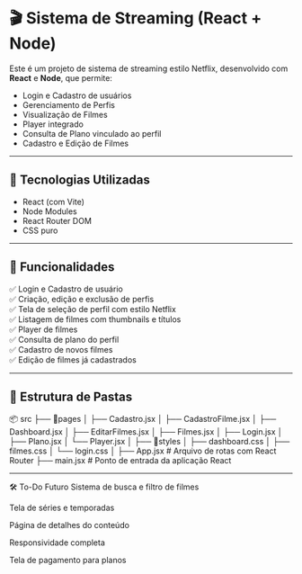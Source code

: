 # 🎬 Sistema de Streaming (React + Node)

Este é um projeto de sistema de streaming estilo Netflix, desenvolvido com **React** e **Node**, que permite:

- Login e Cadastro de usuários
- Gerenciamento de Perfis
- Visualização de Filmes
- Player integrado
- Consulta de Plano vinculado ao perfil
- Cadastro e Edição de Filmes

---

## 🚀 Tecnologias Utilizadas

- React (com Vite)
- Node Modules
- React Router DOM
- CSS puro

---

## 📂 Funcionalidades

✅ Login e Cadastro de usuário  
✅ Criação, edição e exclusão de perfis  
✅ Tela de seleção de perfil com estilo Netflix  
✅ Listagem de filmes com thumbnails e títulos  
✅ Player de filmes  
✅ Consulta de plano do perfil  
✅ Cadastro de novos filmes  
✅ Edição de filmes já cadastrados  

---

## 📁 Estrutura de Pastas

📦 src
├── 📂pages
│ ├── Cadastro.jsx
│ ├── CadastroFilme.jsx
│ ├── Dashboard.jsx
│ ├── EditarFilmes.jsx
│ ├── Filmes.jsx
│ ├── Login.jsx
│ ├── Plano.jsx
│ └── Player.jsx
│
├── 📂styles
│ ├── dashboard.css
│ ├── filmes.css
│ └── login.css
│
├── App.jsx # Arquivo de rotas com React Router
├── main.jsx # Ponto de entrada da aplicação React

---


🛠️ To-Do Futuro
Sistema de busca e filtro de filmes

Tela de séries e temporadas

Página de detalhes do conteúdo

Responsividade completa

Tela de pagamento para planos

